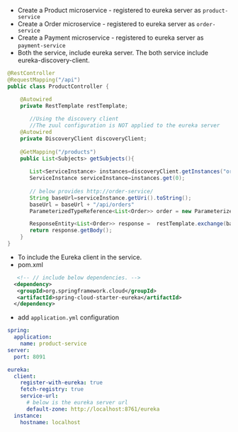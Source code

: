 - Create a Product microservice - registered to eureka server as `product-service`
- Create a Order microservice - registered to eureka server as `order-service`
- Create a Payment microservice - registered to eureka server as `payment-service`
- Both the service, include eureka server. The both service include eureka-discovery-client.

```java
@RestController
@RequestMapping("/api")
public class ProductController {

	@Autowired
	private RestTemplate restTemplate;
  
       //Using the discovery client
       //The zuul configuration is NOT applied to the eureka server
 	@Autowired
	private DiscoveryClient discoveryClient;
	
	@GetMapping("/products")
	public List<Subjects> getSubjects(){
	
   	   List<ServiceInstance> instances=discoveryClient.getInstances("order-service");
	   ServiceInstance serviceInstance=instances.get(0);
	   
	   // below provides http://order-service/
	   String baseUrl=serviceInstance.getUri().toString();
	   baseUrl = baseUrl + "/api/orders"
	   ParameterizedTypeReference<List<Order>> order = new ParameterizedTypeReference<List<Order>>() {};

	   ResponseEntity<List<Order>> response =  restTemplate.exchange(baseUrl, HttpMethod.GET, null, order);
	   return response.getBody();
	}
}
```
 - To include the Eureka client in the service.
 - pom.xml
 ```xml
    <!-- // include below dependencies. -->
   <dependency>
	<groupId>org.springframework.cloud</groupId>
	<artifactId>spring-cloud-starter-eureka</artifactId>
   </dependency>
 ```
- add `application.yml` configuration

```yml
spring:
  application:
    name: product-service
server:
  port: 8091

eureka:
  client:
    register-with-eureka: true
    fetch-registry: true
    service-url:
      # below is the eureka server url
      default-zone: http://localhost:8761/eureka
  instance:
    hostname: localhost
 ```
